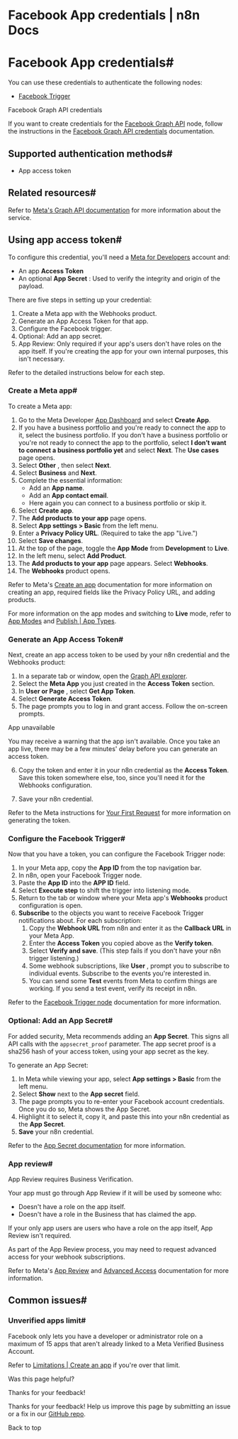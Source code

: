 # Facebook App credentials | n8n Docs

[ ](https://github.com/n8n-io/n8n-docs/edit/main/docs/integrations/builtin/credentials/facebookapp.md "Edit this page")

# Facebook App credentials#

You can use these credentials to authenticate the following nodes:

  * [Facebook Trigger](../../trigger-nodes/n8n-nodes-base.facebooktrigger/)

Facebook Graph API credentials

If you want to create credentials for the [Facebook Graph API](../../app-nodes/n8n-nodes-base.facebookgraphapi/) node, follow the instructions in the [Facebook Graph API credentials](../facebookgraph/) documentation.

## Supported authentication methods#

  * App access token

## Related resources#

Refer to [Meta's Graph API documentation](https://developers.facebook.com/docs/graph-api/overview) for more information about the service.

## Using app access token#

To configure this credential, you'll need a [Meta for Developers](https://developers.facebook.com/) account and:

  * An app **Access Token**
  * An optional **App Secret** : Used to verify the integrity and origin of the payload.

There are five steps in setting up your credential:

  1. Create a Meta app with the Webhooks product.
  2. Generate an App Access Token for that app.
  3. Configure the Facebook trigger.
  4. Optional: Add an app secret.
  5. App Review: Only required if your app's users don't have roles on the app itself. If you're creating the app for your own internal purposes, this isn't necessary.

Refer to the detailed instructions below for each step.

### Create a Meta app#

To create a Meta app:

  1. Go to the Meta Developer [App Dashboard](https://developers.facebook.com/apps) and select **Create App**.
  2. If you have a business portfolio and you're ready to connect the app to it, select the business portfolio. If you don't have a business portfolio or you're not ready to connect the app to the portfolio, select **I don’t want to connect a business portfolio yet** and select **Next**. The **Use cases** page opens.
  3. Select **Other** , then select **Next**.
  4. Select **Business** and **Next**.
  5. Complete the essential information:
     * Add an **App name**.
     * Add an **App contact email**.
     * Here again you can connect to a business portfolio or skip it.
  6. Select **Create app**.
  7. The **Add products to your app** page opens.
  8. Select **App settings > Basic** from the left menu.
  9. Enter a **Privacy Policy URL**. (Required to take the app "Live.")
  10. Select **Save changes**.
  11. At the top of the page, toggle the **App Mode** from **Development** to **Live**.
  12. In the left menu, select **Add Product**.
  13. The **Add products to your app** page appears. Select **Webhooks**.
  14. The **Webhooks** product opens.

Refer to Meta's [Create an app](https://developers.facebook.com/docs/development/create-an-app) documentation for more information on creating an app, required fields like the Privacy Policy URL, and adding products.

For more information on the app modes and switching to **Live** mode, refer to [App Modes](https://developers.facebook.com/docs/development/build-and-test/app-modes) and [Publish | App Types](https://developers.facebook.com/docs/development/release#app-types).

### Generate an App Access Token#

Next, create an app access token to be used by your n8n credential and the Webhooks product:

  1. In a separate tab or window, open the [Graph API explorer](https://developers.facebook.com/tools/explorer/).
  2. Select the **Meta App** you just created in the **Access Token** section.
  3. In **User or Page** , select **Get App Token**.
  4. Select **Generate Access Token**.
  5. The page prompts you to log in and grant access. Follow the on-screen prompts.

App unavailable

You may receive a warning that the app isn't available. Once you take an app live, there may be a few minutes' delay before you can generate an access token.

  6. Copy the token and enter it in your n8n credential as the **Access Token**. Save this token somewhere else, too, since you'll need it for the Webhooks configuration.

  7. Save your n8n credential.

Refer to the Meta instructions for [Your First Request](https://developers.facebook.com/docs/graph-api/get-started#get-started) for more information on generating the token.

### Configure the Facebook Trigger#

Now that you have a token, you can configure the Facebook Trigger node:

  1. In your Meta app, copy the **App ID** from the top navigation bar.
  2. In n8n, open your Facebook Trigger node.
  3. Paste the **App ID** into the **APP ID** field.
  4. Select **Execute step** to shift the trigger into listening mode.
  5. Return to the tab or window where your Meta app's **Webhooks** product configuration is open.
  6. **Subscribe** to the objects you want to receive Facebook Trigger notifications about. For each subscription:
     1. Copy the **Webhook URL** from n8n and enter it as the **Callback URL** in your Meta App.
     2. Enter the **Access Token** you copied above as the **Verify token**.
     3. Select **Verify and save**. (This step fails if you don't have your n8n trigger listening.)
     4. Some webhook subscriptions, like **User** , prompt you to subscribe to individual events. Subscribe to the events you're interested in.
     5. You can send some **Test** events from Meta to confirm things are working. If you send a test event, verify its receipt in n8n.

Refer to the [Facebook Trigger node](../../trigger-nodes/n8n-nodes-base.facebooktrigger/) documentation for more information.

### Optional: Add an App Secret#

For added security, Meta recommends adding an **App Secret**. This signs all API calls with the `appsecret_proof` parameter. The app secret proof is a sha256 hash of your access token, using your app secret as the key.

To generate an App Secret:

  1. In Meta while viewing your app, select **App settings > Basic** from the left menu.
  2. Select **Show** next to the **App secret** field.
  3. The page prompts you to re-enter your Facebook account credentials. Once you do so, Meta shows the App Secret.
  4. Highlight it to select it, copy it, and paste this into your n8n credential as the **App Secret**.
  5. **Save** your n8n credential.

Refer to the [App Secret documentation](https://developers.facebook.com/docs/facebook-login/security#appsecret) for more information.

### App review#

App Review requires Business Verification.

Your app must go through App Review if it will be used by someone who:

  * Doesn't have a role on the app itself.
  * Doesn't have a role in the Business that has claimed the app.

If your only app users are users who have a role on the app itself, App Review isn't required.

As part of the App Review process, you may need to request advanced access for your webhook subscriptions.

Refer to Meta's [App Review](https://developers.facebook.com/docs/resp-plat-initiatives/app-review) and [Advanced Access](https://developers.facebook.com/docs/graph-api/overview/access-levels#advanced-access) documentation for more information.

## Common issues#

### Unverified apps limit#

Facebook only lets you have a developer or administrator role on a maximum of 15 apps that aren't already linked to a Meta Verified Business Account.

Refer to [Limitations | Create an app](https://developers.facebook.com/docs/development/create-an-app#limitations) if you're over that limit.

Was this page helpful? 

Thanks for your feedback! 

Thanks for your feedback! Help us improve this page by submitting an issue or a fix in our [GitHub repo](https://github.com/n8n-io/n8n-docs). 

Back to top